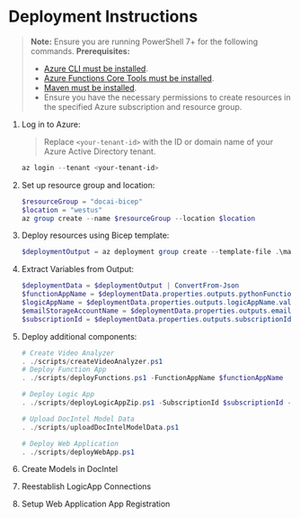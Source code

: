 # Deployment Instructions

> **Note:** Ensure you are running PowerShell 7+ for the following commands.
> **Prerequisites:**
> - [Azure CLI must be installed](https://learn.microsoft.com/en-us/cli/azure/install-azure-cli-windows?pivots=winget).
> - [Azure Functions Core Tools must be installed](https://learn.microsoft.com/en-us/azure/azure-functions/functions-run-local?tabs=windows%2Cisolated-process%2Cnode-v4%2Cpython-v2%2Chttp-trigger%2Ccontainer-apps&pivots=programming-language-powershell#install-the-azure-functions-core-tools).
> - [Maven must be installed](https://maven.apache.org/install.html).
> - Ensure you have the necessary permissions to create resources in the specified Azure subscription and resource group.

1. Log in to Azure:
    > Replace `<your-tenant-id>` with the ID or domain name of your Azure Active Directory tenant.
    ```powershell
    az login --tenant <your-tenant-id>
    ```
        

2. Set up resource group and location:
    ```powershell
    $resourceGroup = "docai-bicep"
    $location = "westus"
    az group create --name $resourceGroup --location $location
    ```

3. Deploy resources using Bicep template:
    ```powershell
    $deploymentOutput = az deployment group create --template-file .\main.bicep --parameters .\main.parameters.json --resource-group $resourceGroup --output json
    ```

4. Extract Variables from Output:
    ```powershell
    $deploymentData = $deploymentOutput | ConvertFrom-Json
    $functionAppName = $deploymentData.properties.outputs.pythonFunctionName.value
    $logicAppName = $deploymentData.properties.outputs.logicAppName.value
    $emailStorageAccountName = $deploymentData.properties.outputs.emailStorageAccountName.value
    $subscriptionId = $deploymentData.properties.outputs.subscriptionId.value
    ```

5. Deploy additional components:
    ```powershell
    # Create Video Analyzer
    . ./scripts/createVideoAnalyzer.ps1
    # Deploy Function App
    . ./scripts/deployFunctions.ps1 -FunctionAppName $functionAppName
    
    # Deploy Logic App
    . ./scripts/deployLogicAppZip.ps1 -SubscriptionId $subscriptionId -ResourceGroup $resourceGroup -FunctionAppName $functionAppName -LogicAppName $logicAppName -EmailStorageAccountName $emailStorageAccountName

    # Upload DocIntel Model Data
    . ./scripts/uploadDocIntelModelData.ps1

    # Deploy Web Application
    . ./scripts/deployWebApp.ps1
    ```

6. Create Models in DocIntel

7. Reestablish LogicApp Connections

8. Setup Web Application App Registration